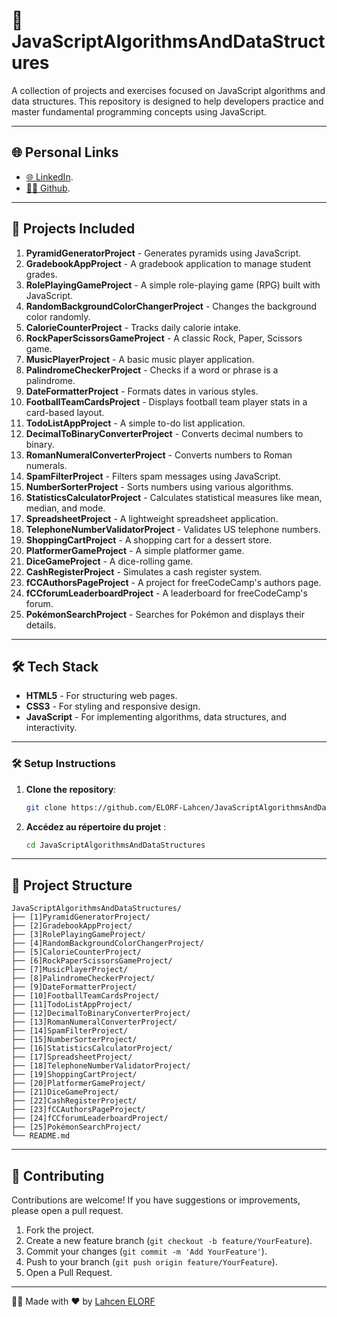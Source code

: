 # 🧠 JavaScriptAlgorithmsAndDataStructures

A collection of projects and exercises focused on JavaScript algorithms and data structures. This repository is designed to help developers practice and master fundamental programming concepts using JavaScript.

---

## 🌐 Personal Links
- [🌐 LinkedIn](https://www.linkedin.com/in/lahcenelorf/).
- [👨‍💻 Github](https://github.com/ELORF-Lahcen).

---

## 📌 Projects Included

1. **PyramidGeneratorProject** - Generates pyramids using JavaScript.
2. **GradebookAppProject** - A gradebook application to manage student grades.
3. **RolePlayingGameProject** - A simple role-playing game (RPG) built with JavaScript.
4. **RandomBackgroundColorChangerProject** - Changes the background color randomly.
5. **CalorieCounterProject** - Tracks daily calorie intake.
6. **RockPaperScissorsGameProject** - A classic Rock, Paper, Scissors game.
7. **MusicPlayerProject** - A basic music player application.
8. **PalindromeCheckerProject** - Checks if a word or phrase is a palindrome.
9. **DateFormatterProject** - Formats dates in various styles.
10. **FootballTeamCardsProject** - Displays football team player stats in a card-based layout.
11. **TodoListAppProject** - A simple to-do list application.
12. **DecimalToBinaryConverterProject** - Converts decimal numbers to binary.
13. **RomanNumeralConverterProject** - Converts numbers to Roman numerals.
14. **SpamFilterProject** - Filters spam messages using JavaScript.
15. **NumberSorterProject** - Sorts numbers using various algorithms.
16. **StatisticsCalculatorProject** - Calculates statistical measures like mean, median, and mode.
17. **SpreadsheetProject** - A lightweight spreadsheet application.
18. **TelephoneNumberValidatorProject** - Validates US telephone numbers.
19. **ShoppingCartProject** - A shopping cart for a dessert store.
20. **PlatformerGameProject** - A simple platformer game.
21. **DiceGameProject** - A dice-rolling game.
22. **CashRegisterProject** - Simulates a cash register system.
23. **fCCAuthorsPageProject** - A project for freeCodeCamp's authors page.
24. **fCCforumLeaderboardProject** - A leaderboard for freeCodeCamp's forum.
25. **PokémonSearchProject** - Searches for Pokémon and displays their details.

---

## 🛠️ Tech Stack

- **HTML5** - For structuring web pages.
- **CSS3** - For styling and responsive design.
- **JavaScript** - For implementing algorithms, data structures, and interactivity.

---

### 🛠️ Setup Instructions

1. **Clone the repository**:
   ```bash
   git clone https://github.com/ELORF-Lahcen/JavaScriptAlgorithmsAndDataStructures.git
   ```
2. **Accédez au répertoire du projet** :
   ```bash
   cd JavaScriptAlgorithmsAndDataStructures
   ```

--- 

## 📂 Project Structure

```plaintext
JavaScriptAlgorithmsAndDataStructures/
├── [1]PyramidGeneratorProject/
├── [2]GradebookAppProject/
├── [3]RolePlayingGameProject/
├── [4]RandomBackgroundColorChangerProject/
├── [5]CalorieCounterProject/
├── [6]RockPaperScissorsGameProject/
├── [7]MusicPlayerProject/
├── [8]PalindromeCheckerProject/
├── [9]DateFormatterProject/
├── [10]FootballTeamCardsProject/
├── [11]TodoListAppProject/
├── [12]DecimalToBinaryConverterProject/
├── [13]RomanNumeralConverterProject/
├── [14]SpamFilterProject/
├── [15]NumberSorterProject/
├── [16]StatisticsCalculatorProject/
├── [17]SpreadsheetProject/
├── [18]TelephoneNumberValidatorProject/
├── [19]ShoppingCartProject/
├── [20]PlatformerGameProject/
├── [21]DiceGameProject/
├── [22]CashRegisterProject/
├── [23]fCCAuthorsPageProject/
├── [24]fCCforumLeaderboardProject/
├── [25]PokémonSearchProject/
└── README.md
```

---

## 🤝 Contributing

Contributions are welcome! If you have suggestions or improvements, please open a pull request.

1. Fork the project.
2. Create a new feature branch (`git checkout -b feature/YourFeature`).
3. Commit your changes (`git commit -m 'Add YourFeature'`).
4. Push to your branch (`git push origin feature/YourFeature`).
5. Open a Pull Request.

---

👨‍💻 Made with ❤️ by [Lahcen ELORF](https://github.com/elorf-lahcen)

